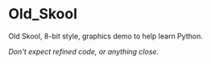 # Old_Skool
Old Skool, 8-bit style, graphics demo to help learn Python.  

*Don't expect refined code, or anything close.*  
